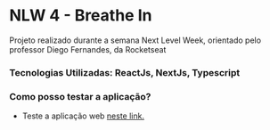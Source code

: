 # NLW 4 - Breathe In
Projeto realizado durante a semana Next Level Week, orientado pelo professor Diego Fernandes, da Rocketseat

### Tecnologias Utilizadas: ReactJs, NextJs, Typescript

### Como posso testar a aplicação?
- Teste a aplicação web <a href="https://breathin.vercel.app/">neste link. </a>
